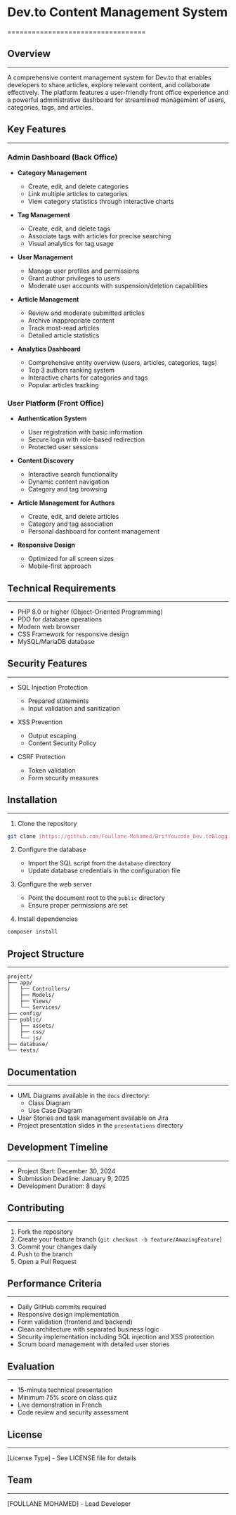 # Dev.to Content Management System

==================================

## Overview

---

A comprehensive content management system for Dev.to that enables developers to share articles, explore relevant content, and collaborate effectively. The platform features a user-friendly front office experience and a powerful administrative dashboard for streamlined management of users, categories, tags, and articles.

## Key Features

---

### Admin Dashboard (Back Office)

- **Category Management**

  - Create, edit, and delete categories
  - Link multiple articles to categories
  - View category statistics through interactive charts

- **Tag Management**

  - Create, edit, and delete tags
  - Associate tags with articles for precise searching
  - Visual analytics for tag usage

- **User Management**

  - Manage user profiles and permissions
  - Grant author privileges to users
  - Moderate user accounts with suspension/deletion capabilities

- **Article Management**

  - Review and moderate submitted articles
  - Archive inappropriate content
  - Track most-read articles
  - Detailed article statistics

- **Analytics Dashboard**
  - Comprehensive entity overview (users, articles, categories, tags)
  - Top 3 authors ranking system
  - Interactive charts for categories and tags
  - Popular articles tracking

### User Platform (Front Office)

- **Authentication System**

  - User registration with basic information
  - Secure login with role-based redirection
  - Protected user sessions

- **Content Discovery**

  - Interactive search functionality
  - Dynamic content navigation
  - Category and tag browsing

- **Article Management for Authors**

  - Create, edit, and delete articles
  - Category and tag association
  - Personal dashboard for content management

- **Responsive Design**
  - Optimized for all screen sizes
  - Mobile-first approach

## Technical Requirements

---

- PHP 8.0 or higher (Object-Oriented Programming)
- PDO for database operations
- Modern web browser
- CSS Framework for responsive design
- MySQL/MariaDB database

## Security Features

---

- SQL Injection Protection

  - Prepared statements
  - Input validation and sanitization

- XSS Prevention

  - Output escaping
  - Content Security Policy

- CSRF Protection
  - Token validation
  - Form security measures

## Installation

---

1. Clone the repository

```bash
git clone [https://github.com/Foullane-Mohamed/BrifYoucode_Dev.toBloggingPlateform.git]
```

2. Configure the database

   - Import the SQL script from the `database` directory
   - Update database credentials in the configuration file

3. Configure the web server

   - Point the document root to the `public` directory
   - Ensure proper permissions are set

4. Install dependencies

```bash
composer install
```

## Project Structure

---

```
project/
├── app/
│   ├── Controllers/
│   ├── Models/
│   ├── Views/
│   └── Services/
├── config/
├── public/
│   ├── assets/
│   ├── css/
│   └── js/
├── database/
└── tests/
```

## Documentation

---

- UML Diagrams available in the `docs` directory:
  - Class Diagram
  - Use Case Diagram
- User Stories and task management available on Jira
- Project presentation slides in the `presentations` directory

## Development Timeline

---

- Project Start: December 30, 2024
- Submission Deadline: January 9, 2025
- Development Duration: 8 days

## Contributing

---

1. Fork the repository
2. Create your feature branch (`git checkout -b feature/AmazingFeature`)
3. Commit your changes daily
4. Push to the branch
5. Open a Pull Request

## Performance Criteria

---

- Daily GitHub commits required
- Responsive design implementation
- Form validation (frontend and backend)
- Clean architecture with separated business logic
- Security implementation including SQL injection and XSS protection
- Scrum board management with detailed user stories

## Evaluation

---

- 15-minute technical presentation
- Minimum 75% score on class quiz
- Live demonstration in French
- Code review and security assessment

## License

---

[License Type] - See LICENSE file for details

## Team

---

[FOULLANE MOHAMED] - Lead Developer
